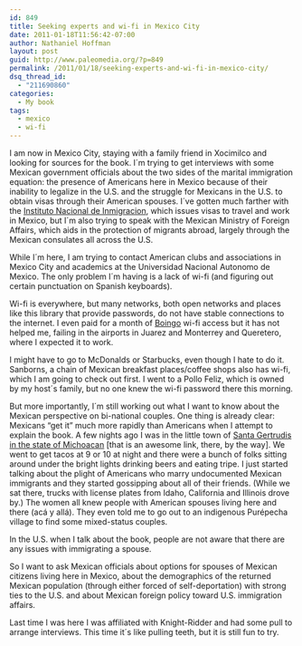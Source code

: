 ```yaml
---
id: 849
title: Seeking experts and wi-fi in Mexico City
date: 2011-01-18T11:56:42-07:00
author: Nathaniel Hoffman
layout: post
guid: http://www.paleomedia.org/?p=849
permalink: /2011/01/18/seeking-experts-and-wi-fi-in-mexico-city/
dsq_thread_id:
  - "211690860"
categories:
  - My book
tags:
  - mexico
  - wi-fi
---
```

I am now in Mexico City, staying with a family friend in Xocimilco and looking for sources for the book. I´m trying to get interviews with some Mexican government officials about the two sides of the marital immigration equation: the presence of Americans here in Mexico because of their inability to legalize in the U.S. and the struggle for Mexicans in the U.S. to obtain visas through their American spouses. I´ve gotten much farther with the [Instituto Nacional de Inmigracion](http://www.inm.gob.mx/), which issues visas to travel and work in Mexico, but I´m also trying to speak with the Mexican Ministry of Foreign Affairs, which aids in the protection of migrants abroad, largely through the Mexican consulates all across the U.S.

While I´m here, I am trying to contact American clubs and associations in Mexico City and academics at the Universidad Nacional Autonomo de Mexico. The only problem I´m having is a lack of wi-fi (and figuring out certain punctuation on Spanish keyboards).

Wi-fi is everywhere, but many networks, both open networks and places like this library that provide passwords, do not have stable connections to the internet. I even paid for a month of [Boingo](http://boingo.com/) wi-fi access but it has not helped me, failing in the airports in Juarez and Monterrey and Queretero, where I expected it to work.

I might have to go to McDonalds or Starbucks, even though I hate to do it. Sanborns, a chain of Mexican breakfast places/coffee shops also has wi-fi, which I am going to check out first. I went to a Pollo Feliz, which is owned by my host´s family, but no one knew the wi-fi password there this morning.

But more importantly, I´m still working out what I want to know about the Mexican perspective on bi-national couples. One thing is already clear: Mexicans &#8220;get it&#8221; much more rapidly than Americans when I attempt to explain the book. A few nights ago I was in the little town of [Santa Gertrudis in the state of Michoacan](http://mexico.pueblosamerica.com/i/santa-gertrudis-38/) [that is an awesome link, there, by the way]. We went to get tacos at 9 or 10 at night and there were a bunch of folks sitting around under the bright lights drinking beers and eating tripe. I just started talking about the plight of Americans who marry undocumented Mexican immigrants and they started gossipping about all of their friends. (While we sat there, trucks with license plates from Idaho, California and Illinois drove by.) The women all knew people with American spouses living here and there (acá y allá). They even told me to go out to an indigenous Purépecha village to find some mixed-status couples.

In the U.S. when I talk about the book, people are not aware that there are any issues with immigrating a spouse. 

So I want to ask Mexican officials about options for spouses of Mexican citizens living here in Mexico, about the demographics of the returned Mexican population (through either forced of self-deportation) with strong ties to the U.S. and about Mexican foreign policy toward U.S. immigration affairs.

Last time I was here I was affiliated with Knight-Ridder and had some pull to arrange interviews. This time it´s like pulling teeth, but it is still fun to try.